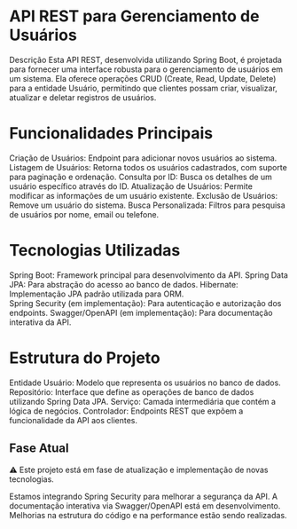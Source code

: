 # API REST para Gerenciamento de Usuários
Descrição
Esta API REST, desenvolvida utilizando Spring Boot, é projetada para fornecer uma interface robusta para o gerenciamento de usuários em um sistema. Ela oferece operações CRUD (Create, Read, Update, Delete) para a entidade Usuário, permitindo que clientes possam criar, visualizar, atualizar e deletar registros de usuários.

<h1>Funcionalidades Principais</h1> 
Criação de Usuários: Endpoint para adicionar novos usuários ao sistema.
Listagem de Usuários: Retorna todos os usuários cadastrados, com suporte para paginação e ordenação.
Consulta por ID: Busca os detalhes de um usuário específico através do ID.
Atualização de Usuários: Permite modificar as informações de um usuário existente.
Exclusão de Usuários: Remove um usuário do sistema.
Busca Personalizada: Filtros para pesquisa de usuários por nome, email ou telefone.<br>
 <h1>Tecnologias Utilizadas</h1>
Spring Boot: Framework principal para desenvolvimento da API.
Spring Data JPA: Para abstração do acesso ao banco de dados.
Hibernate: Implementação JPA padrão utilizada para ORM.
<br>
Spring Security (em implementação): Para autenticação e autorização dos endpoints.
Swagger/OpenAPI (em implementação): Para documentação interativa da API.
<h1>Estrutura do Projeto</h1>
Entidade Usuário: Modelo que representa os usuários no banco de dados.
Repositório: Interface que define as operações de banco de dados utilizando Spring Data JPA.
Serviço: Camada intermediária que contém a lógica de negócios.
Controlador: Endpoints REST que expõem a funcionalidade da API aos clientes.<br>
<h2> Fase Atual<br></h2>
⚠️ Este projeto está em fase de atualização e implementação de novas tecnologias.

Estamos integrando Spring Security para melhorar a segurança da API.
A documentação interativa via Swagger/OpenAPI está em desenvolvimento.
Melhorias na estrutura do código e na performance estão sendo realizadas.
